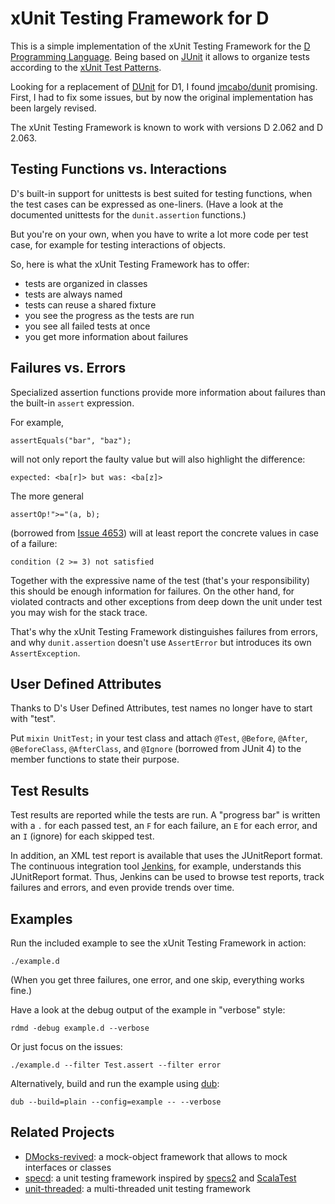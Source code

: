 xUnit Testing Framework for D
=============================

This is a simple implementation of the xUnit Testing Framework
for the [D Programming Language](http://dlang.org).
Being based on [JUnit](http://junit.org) it allows to organize tests
according to the [xUnit Test Patterns](http://xunitpatterns.com).

Looking for a replacement of
[DUnit](http://www.dsource.org/projects/dmocks/wiki/DUnit) for D1,
I found [jmcabo/dunit](https://github.com/jmcabo/dunit) promising.
First, I had to fix some issues, but by now the original implementation
has been largely revised.

The xUnit Testing Framework is known to work with versions D 2.062 and D 2.063.

Testing Functions vs. Interactions
----------------------------------

D's built-in support for unittests is best suited for testing functions,
when the test cases can be expressed as one-liners.
(Have a look at the documented unittests for the `dunit.assertion` functions.)

But you're on your own, when you have to write a lot more code per test case,
for example for testing interactions of objects.

So, here is what the xUnit Testing Framework has to offer:
- tests are organized in classes
- tests are always named
- tests can reuse a shared fixture
- you see the progress as the tests are run
- you see all failed tests at once
- you get more information about failures

Failures vs. Errors
-------------------

Specialized assertion functions provide more information about failures than
the built-in `assert` expression.

For example,

    assertEquals("bar", "baz");

will not only report the faulty value but will also highlight the difference:

    expected: <ba[r]> but was: <ba[z]>

The more general

    assertOp!">="(a, b);

(borrowed from
[Issue 4653](http://d.puremagic.com/issues/show_bug.cgi?id=4653))
will at least report the concrete values in case of a failure:

    condition (2 >= 3) not satisfied


Together with the expressive name of the test (that's your responsibility)
this should be enough information for failures. On the other hand, for
violated contracts and other exceptions from deep down the unit under test
you may wish for the stack trace.

That's why the xUnit Testing Framework distinguishes failures from errors,
and why `dunit.assertion` doesn't use `AssertError` but introduces its own
`AssertException`.

User Defined Attributes
-----------------------

Thanks to D's User Defined Attributes, test names no longer have to start with
"test".

Put `mixin UnitTest;` in your test class and attach `@Test`,
`@Before`, `@After`, `@BeforeClass`, `@AfterClass`, and `@Ignore`
(borrowed from JUnit 4) to the member functions to state their purpose.

Test Results
------------

Test results are reported while the tests are run. A "progress bar" is written
with a `.` for each passed test, an `F` for each failure, an `E` for each error,
and an `I` (ignore) for each skipped test.

In addition, an XML test report is available that uses the JUnitReport format.
The continuous integration tool [Jenkins](http://jenkins-ci.org), for example,
understands this JUnitReport format. Thus, Jenkins can be used to browse
test reports, track failures and errors, and even provide trends over time.

Examples
--------

Run the included example to see the xUnit Testing Framework in action:

    ./example.d

(When you get three failures, one error, and one skip, everything works fine.)

Have a look at the debug output of the example in "verbose" style:

    rdmd -debug example.d --verbose

Or just focus on the issues:

    ./example.d --filter Test.assert --filter error

Alternatively, build and run the example using
[dub](https://github.com/rejectedsoftware/dub):

    dub --build=plain --config=example -- --verbose

Related Projects
----------------

- [DMocks-revived](https://github.com/QAston/DMocks-revived):
  a mock-object framework that allows to mock interfaces or classes
- [specd](https://github.com/jostly/specd):
  a unit testing framework inspired by [specs2](http://etorreborre.github.io/specs2/) and [ScalaTest](http://www.scalatest.org)
- [unit-threaded](https://github.com/atilaneves/unit-threaded):
  a multi-threaded unit testing framework
